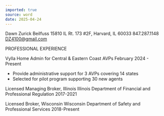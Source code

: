 ```yaml
---
imported: true
source: word
date: 2025-04-24
---
```


Dawn Zurick Beilfuss
15810 IL Rt. 173 #2F, Harvard, IL 60033
847.287.1148
DZ4100@gmail.com

PROFESSIONAL EXPERIENCE

Vylla Home
Admin for Central & Eastern Coast AVPs
February 2024 - Present
- Provide administrative support for 3 AVPs covering 14 states
- Selected for pilot program supporting 30 new agents

Licensed Managing Broker, Illinois
Illinois Department of Financial and Professional Regulation
2017-2021

Licensed Broker, Wisconsin
Wisconsin Department of Safety and Professional Services
2018-Present